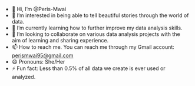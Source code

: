 - 👋 Hi, I’m @Peris-Mwai
- 👀 I’m interested in being able to tell beautiful stories through the world of data.
- 🌱 I’m currently learning how to further improve my data analysis skills. 
- 💞️ I’m looking to collaborate on various data analysis projects with the aim of learning and sharing experience.
- 📫 How to reach me. You can reach me through my Gmail account: perismwai95@gmail.com
- 😄 Pronouns: She/Her
- ⚡ Fun fact: Less than 0.5% of all data we create is ever used or analyzed.

<!---
Peris-Mwai/Peris-Mwai is a ✨ special ✨ repository because its `README.md` (this file) appears on your GitHub profile.
You can click the Preview link to take a look at your changes.
--->
